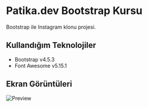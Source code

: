 # Patika.dev Bootstrap Kursu

Bootstrap ile Instagram klonu projesi.

## Kullandığım Teknolojiler
- Bootstrap v4.5.3
- Font Awesome v5.15.1

## Ekran Görüntüleri
![Preview](https://i.imgur.com/eCVwtSb.png)
